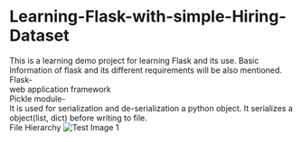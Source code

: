 # Learning-Flask-with-simple-Hiring-Dataset
This is a learning demo project for learning Flask and its use. Basic Information of flask and its different requirements will be also mentioned.
<br/>
Flask-<br/> 
web application framework
<br/>
Pickle module-<br/>
It is used for serialization and de-serialization a python object.
It serializes a object(list, dict) before writing to file.
<br/>
File Hierarchy
![Test Image 1](3DTest.png)

